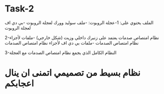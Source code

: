 # Task-2
الملف يحتوي على:
1-عجلة الروبوت:
-ملف سوليد وورك لعجلة الروبوت
-بي دي اف لعجلة الروبوت

2-نظام امتصاص صدمات يعتمد على زنبرك داخلي وزيت (شكل خارجي) 
-ملفات لأجزاء نظام امتصاص الصدمات
-ملفات بي دي اف لأجزاء نظام امتصاص الصدمات

3-النظام الكامل الذي يجمع نظام امتصاص الصدمات مع العجلة

# نظام بسيط من تصميمي اتمنى ان ينال اعجابكم  

